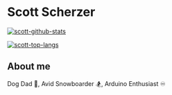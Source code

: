 # Scott Scherzer

[![scott-github-stats](https://github-readme-stats.vercel.app/api?username=slideescherz&count_private=true&show_icons=true&include_all_commits=true)](https://github.com/anuraghazra/github-readme-stats)

[![scott-top-langs](https://github-readme-stats.vercel.app/api/top-langs/?username=slideescherz&langs_count=10&exclude_repo=SENDHELP&hide=css&layout=compact&card_width=445)](https://github.com/anuraghazra/github-readme-stats)

## About me

Dog Dad :dog:, Avid Snowboarder :snowboarder:, Arduino Enthusiast :infinity:

<!---
SlideeScherz/SlideeScherz is a ✨ special ✨ repository because its `README.md` (this file) appears on your GitHub profile.
You can click the Preview link to take a look at your changes.
--->
